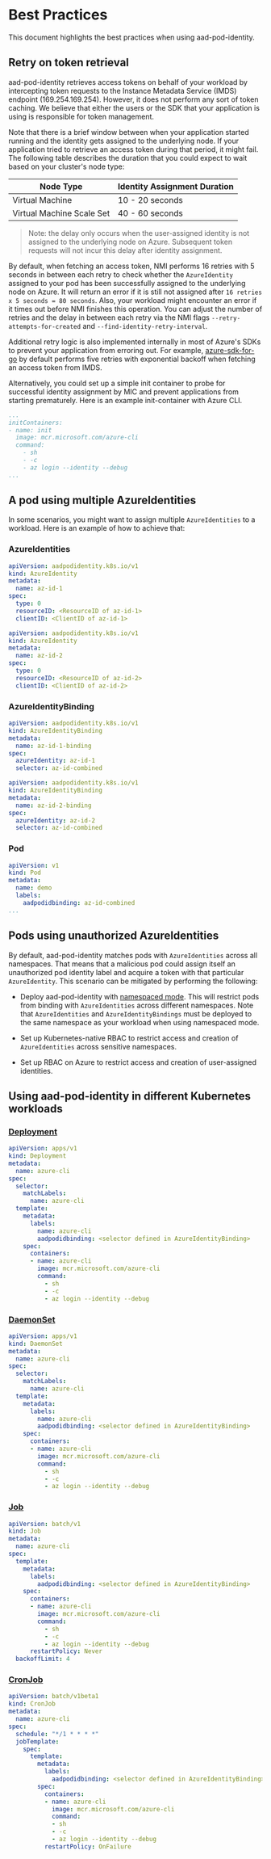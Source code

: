 # Best Practices

This document highlights the best practices when using aad-pod-identity.

## Retry on token retrieval

aad-pod-identity retrieves access tokens on behalf of your workload by intercepting token requests to the Instance Metadata Service (IMDS) endpoint (169.254.169.254). However, it does not perform any sort of token caching. We believe that either the users or the SDK that your application is using is responsible for token management.

Note that there is a brief window between when your application started running and the identity gets assigned to the underlying node. If your application tried to retrieve an access token during that period, it might fail. The following table describes the duration that you could expect to wait based on your cluster's node type:

| Node Type                 | Identity Assignment Duration |
|---------------------------|------------------------------|
| Virtual Machine           | 10 - 20 seconds              |
| Virtual Machine Scale Set | 40 - 60 seconds              |

> Note: the delay only occurs when the user-assigned identity is not assigned to the underlying node on Azure. Subsequent token requests will not incur this delay after identity assignment.

By default, when fetching an access token, NMI performs 16 retries with 5 seconds in between each retry to check whether the `AzureIdentity` assigned to your pod has been successfully assigned to the underlying node on Azure. It will return an error if it is still not assigned after `16 retries x 5 seconds = 80 seconds`. Also, your workload might encounter an error if it times out before NMI finishes this operation. You can adjust the number of retries and the delay in between each retry via the NMI flags `--retry-attempts-for-created` and `--find-identity-retry-interval`.

Additional retry logic is also implemented internally in most of Azure's SDKs to prevent your application from erroring out. For example, [azure-sdk-for-go](https://github.com/Azure/azure-sdk-for-go) by default performs five retries with exponential backoff when fetching an access token from IMDS.

Alternatively, you could set up a simple init container to probe for successful identity assignment by MIC and prevent applications from starting prematurely. Here is an example init-container with Azure CLI.

```yaml
...
initContainers:
- name: init
  image: mcr.microsoft.com/azure-cli
  command:
    - sh
    - -c
    - az login --identity --debug
...
```

## A pod using multiple AzureIdentities

In some scenarios, you might want to assign multiple `AzureIdentities` to a workload. Here is an example of how to achieve that:

### AzureIdentities

```yaml
apiVersion: aadpodidentity.k8s.io/v1
kind: AzureIdentity
metadata:
  name: az-id-1
spec:
  type: 0
  resourceID: <ResourceID of az-id-1>
  clientID: <ClientID of az-id-1>
```

```yaml
apiVersion: aadpodidentity.k8s.io/v1
kind: AzureIdentity
metadata:
  name: az-id-2
spec:
  type: 0
  resourceID: <ResourceID of az-id-2>
  clientID: <ClientID of az-id-2>
```

### AzureIdentityBinding

```yaml
apiVersion: aadpodidentity.k8s.io/v1
kind: AzureIdentityBinding
metadata:
  name: az-id-1-binding
spec:
  azureIdentity: az-id-1
  selector: az-id-combined
```

```yaml
apiVersion: aadpodidentity.k8s.io/v1
kind: AzureIdentityBinding
metadata:
  name: az-id-2-binding
spec:
  azureIdentity: az-id-2
  selector: az-id-combined
```

### Pod

```yaml
apiVersion: v1
kind: Pod
metadata:
  name: demo
  labels:
    aadpodidbinding: az-id-combined
...
```

## Pods using unauthorized AzureIdentities

By default, aad-pod-identity matches pods with `AzureIdentities` across all namespaces. That means that a malicious pod could assign itself an unauthorized pod identity label and acquire a token with that particular `AzureIdentity`. This scenario can be mitigated by performing the following:

- Deploy aad-pod-identity with [namespaced mode](README.namespaced.md). This will restrict pods from binding with `AzureIdentities` across different namespaces. Note that `AzureIdentities` and `AzureIdentityBindings` must be deployed to the same namespace as your workload when using namespaced mode.

- Set up Kubernetes-native RBAC to restrict access and creation of `AzureIdentities` across sensitive namespaces.

- Set up RBAC on Azure to restrict access and creation of user-assigned identities.

## Using aad-pod-identity in different Kubernetes workloads

### [Deployment](https://kubernetes.io/docs/concepts/workloads/controllers/deployment/)

```yaml
apiVersion: apps/v1
kind: Deployment
metadata:
  name: azure-cli
spec:
  selector:
    matchLabels:
      name: azure-cli
  template:
    metadata:
      labels:
        name: azure-cli
        aadpodidbinding: <selector defined in AzureIdentityBinding>
    spec:
      containers:
      - name: azure-cli
        image: mcr.microsoft.com/azure-cli
        command:
          - sh
          - -c
          - az login --identity --debug
```

### [DaemonSet](https://kubernetes.io/docs/concepts/workloads/controllers/daemonset/)

```yaml
apiVersion: apps/v1
kind: DaemonSet
metadata:
  name: azure-cli
spec:
  selector:
    matchLabels:
      name: azure-cli
  template:
    metadata:
      labels:
        name: azure-cli
        aadpodidbinding: <selector defined in AzureIdentityBinding>
    spec:
      containers:
      - name: azure-cli
        image: mcr.microsoft.com/azure-cli
        command:
          - sh
          - -c
          - az login --identity --debug
```

### [Job](https://kubernetes.io/docs/concepts/workloads/controllers/job/)

```yaml
apiVersion: batch/v1
kind: Job
metadata:
  name: azure-cli
spec:
  template:
    metadata:
      labels:
        aadpodidbinding: <selector defined in AzureIdentityBinding>
    spec:
      containers:
      - name: azure-cli
        image: mcr.microsoft.com/azure-cli
        command:
          - sh
          - -c
          - az login --identity --debug
      restartPolicy: Never
  backoffLimit: 4
```

### [CronJob](https://kubernetes.io/docs/concepts/workloads/controllers/cron-jobs/)

```yaml
apiVersion: batch/v1beta1
kind: CronJob
metadata:
  name: azure-cli
spec:
  schedule: "*/1 * * * *"
  jobTemplate:
    spec:
      template:
        metadata:
          labels:
            aadpodidbinding: <selector defined in AzureIdentityBinding>
        spec:
          containers:
          - name: azure-cli
            image: mcr.microsoft.com/azure-cli
            command:
            - sh
            - -c
            - az login --identity --debug
          restartPolicy: OnFailure
```
